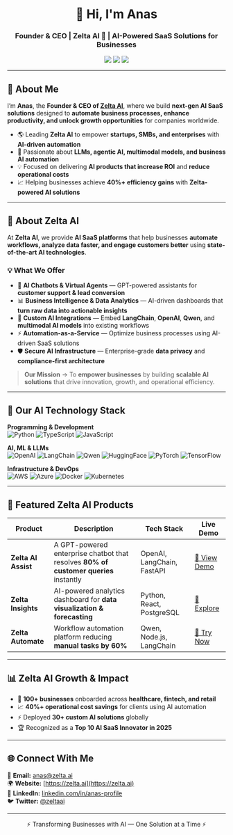 <h1 align="center">👋 Hi, I'm Anas</h1>
<h3 align="center">Founder & CEO | Zelta AI 🚀 | AI-Powered SaaS Solutions for Businesses</h3>

<p align="center">
  <a href="https://zelta.ai"><img src="https://img.shields.io/badge/🌐 Visit_Zelta_AI-2b9348?style=for-the-badge&logo=google-chrome&logoColor=white"></a>
  <a href="https://linkedin.com/in/anas-profile"><img src="https://img.shields.io/badge/LinkedIn-Connect-blue?style=for-the-badge&logo=linkedin"></a>
  <a href="mailto:anas@zelta.ai"><img src="https://img.shields.io/badge/Email-Contact%20Me-d14836?style=for-the-badge&logo=gmail&logoColor=white"></a>
</p>

---

## 🚀 About Me  
I’m **Anas**, the **Founder & CEO of [Zelta AI](https://zelta.ai)**, where we build **next-gen AI SaaS solutions** designed to **automate business processes, enhance productivity, and unlock growth opportunities** for companies worldwide.

- 🌎 Leading **Zelta AI** to empower **startups, SMBs, and enterprises** with **AI-driven automation**  
- 🧠 Passionate about **LLMs, agentic AI, multimodal models, and business AI automation**  
- 💡 Focused on delivering **AI products that increase ROI** and **reduce operational costs**  
- 📈 Helping businesses achieve **40%+ efficiency gains** with **Zelta-powered AI solutions**  

---

## 🏢 About Zelta AI  

At **Zelta AI**, we provide **AI SaaS platforms** that help businesses **automate workflows, analyze data faster, and engage customers better** using **state-of-the-art AI technologies**.

### **💡 What We Offer**
- 🤖 **AI Chatbots & Virtual Agents** — GPT-powered assistants for **customer support & lead conversion**  
- 📊 **Business Intelligence & Data Analytics** — AI-driven dashboards that **turn raw data into actionable insights**  
- 🧩 **Custom AI Integrations** — Embed **LangChain**, **OpenAI**, **Qwen**, and **multimodal AI models** into existing workflows  
- ⚡ **Automation-as-a-Service** — Optimize business processes using AI-driven SaaS solutions  
- 🛡 **Secure AI Infrastructure** — Enterprise-grade **data privacy** and **compliance-first architecture**  

> **Our Mission** → To **empower businesses** by building **scalable AI solutions** that drive innovation, growth, and operational efficiency.

---

## 🧠 Our AI Technology Stack  

**Programming & Development**  
![Python](https://img.shields.io/badge/Python-3776AB?style=for-the-badge&logo=python&logoColor=white)
![TypeScript](https://img.shields.io/badge/TypeScript-3178C6?style=for-the-badge&logo=typescript&logoColor=white)
![JavaScript](https://img.shields.io/badge/JavaScript-F7DF1E?style=for-the-badge&logo=javascript&logoColor=black)

**AI, ML & LLMs**  
![OpenAI](https://img.shields.io/badge/OpenAI-412991?style=for-the-badge&logo=openai&logoColor=white)
![LangChain](https://img.shields.io/badge/LangChain-000000?style=for-the-badge)
![Qwen](https://img.shields.io/badge/Qwen-FF005C?style=for-the-badge)
![HuggingFace](https://img.shields.io/badge/HuggingFace-ffcc00?style=for-the-badge&logo=huggingface&logoColor=black)
![PyTorch](https://img.shields.io/badge/PyTorch-EE4C2C?style=for-the-badge&logo=pytorch&logoColor=white)
![TensorFlow](https://img.shields.io/badge/TensorFlow-FF6F00?style=for-the-badge&logo=tensorflow&logoColor=white)

**Infrastructure & DevOps**  
![AWS](https://img.shields.io/badge/AWS-232F3E?style=for-the-badge&logo=amazon-aws&logoColor=white)
![Azure](https://img.shields.io/badge/Azure-0078D7?style=for-the-badge&logo=microsoft-azure&logoColor=white)
![Docker](https://img.shields.io/badge/Docker-2496ED?style=for-the-badge&logo=docker&logoColor=white)
![Kubernetes](https://img.shields.io/badge/Kubernetes-326CE5?style=for-the-badge&logo=kubernetes&logoColor=white)

---

## 📌 Featured Zelta AI Products  

| Product | Description | Tech Stack | Live Demo |
|--------|------------|------------|-----------|
| **Zelta AI Assist** | A GPT-powered enterprise chatbot that resolves **80% of customer queries** instantly | OpenAI, LangChain, FastAPI | [🔗 View Demo](https://zelta.ai/demo) |
| **Zelta Insights** | AI-powered analytics dashboard for **data visualization & forecasting** | Python, React, PostgreSQL | [🔗 Explore](https://zelta.ai/insights) |
| **Zelta Automate** | Workflow automation platform reducing **manual tasks by 60%** | Qwen, Node.js, LangChain | [🔗 Try Now](https://zelta.ai/automate) |

---

## 📊 Zelta AI Growth & Impact  

- 🚀 **100+ businesses** onboarded across **healthcare, fintech, and retail**  
- 📈 **40%+ operational cost savings** for clients using AI automation  
- ⚡ Deployed **30+ custom AI solutions** globally  
- 🏆 Recognized as a **Top 10 AI SaaS Innovator in 2025**

---

## 🌐 Connect With Me  

💌 **Email:** [anas@zelta.ai](mailto:anas@zelta.ai)  
🌍 **Website:** [https://zelta.ai](https://zelta.ai)  
💼 **LinkedIn:** [linkedin.com/in/anas-profile](https://linkedin.com/in/anas-profile)  
🐦 **Twitter:** [@zeltaai](https://twitter.com/zeltaai)

---

<p align="center">⚡ Transforming Businesses with AI — One Solution at a Time ⚡</p>

